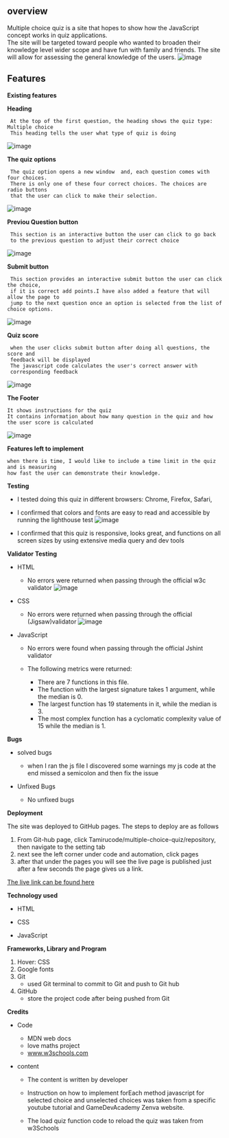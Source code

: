 ## overview
 
Multiple choice quiz is a site that hopes to show how the JavaScript concept works in quiz applications.  
The site will be targeted toward people who wanted to broaden their knowledge level wider scope and have fun 
with family and friends. The site will allow for assessing the general knowledge of the users.
![image](https://user-images.githubusercontent.com/116649197/217908833-62492079-806a-460c-ae29-5375f1407ab2.png)
## Features 

   **Existing features**
	
   **Heading**
			
     At the top of the first question, the heading shows the quiz type: Multiple choice
	 This heading tells the user what type of quiz is doing 
![image](https://user-images.githubusercontent.com/116649197/217958869-b1445efe-6bf4-4bc9-8e54-9b7dace05f6a.png)
			
   **The quiz options**
			
     The quiz option opens a new window  and, each question comes with four choices.
 	 There is only one of these four correct choices. The choices are radio buttons 
     that the user can click to make their selection.
![image](https://user-images.githubusercontent.com/116649197/217959756-4353f6c8-b1a4-4f83-9928-9d77ae2c895e.png)


  **Previou Question button**
            
     This section is an interactive button the user can click to go back 
     to the previous question to adjust their correct choice
![image](https://user-images.githubusercontent.com/116649197/217960228-19c061e5-3550-45b1-a125-b98c49b50983.png)


  **Submit button**
     
     This section provides an interactive submit button the user can click the choice, 
     if it is correct add points.I have also added a feature that will allow the page to
     jump to the next question once an option is selected from the list of choice options.
![image](https://user-images.githubusercontent.com/116649197/217998953-c04e9284-387d-4d21-b928-97c3296c798c.png)
			

**Quiz score**			

     when the user clicks submit button after doing all questions, the score and 
     feedback will be displayed
     The javascript code calculates the user's correct answer with 
     corresponding feedback
![image](https://user-images.githubusercontent.com/116649197/218000700-b34f186b-574c-48cf-a91f-938fee1df236.png)


**The Footer**
			
    It shows instructions for the quiz
    It contains information about how many question in the quiz and how the user score is calculated 
![image](https://user-images.githubusercontent.com/116649197/218001210-9e1c122a-f130-44cc-8b05-808710271233.png)


**Features left to implement**
			
	when there is time, I would like to include a time limit in the quiz and is measuring
    how fast the user can demonstrate their knowledge.

**Testing**
	
- I tested doing this quiz in different browsers: Chrome, Firefox, Safari,
- I confirmed that colors and fonts are easy to read and accessible 
    by running the lighthouse test
![image](https://user-images.githubusercontent.com/116649197/218002956-ee2f4e64-226f-428a-adc8-83007fc48d72.png)
  
    
- I confirmed that this quiz is responsive,  looks great, and functions 
    on all screen sizes by using extensive media query and dev tools

**Validator Testing**
				
 - HTML
    - No errors were returned when passing through the official w3c validator
![image](https://user-images.githubusercontent.com/116649197/218001832-3304e0ef-77c8-41d2-8482-2b92b6253558.png)

			
 - CSS
    - No errors were returned when passing through the official (Jigsaw)validator
![image](https://user-images.githubusercontent.com/116649197/218002435-bef2d6f4-b5b5-49da-b44a-7017b3e39471.png)

 - JavaScript
    - No errors were found when passing through the official Jshint validator
         
	 - The following metrics were returned:
         - There are 7 functions in this file.
         - The function with the largest signature takes 1 argument, while the median is 0.
         - The largest function has 19 statements in it, while the median is 3.
         - The most complex function has a cyclomatic complexity value of 15 while the median is 1.


**Bugs**
	
   - solved bugs
      - when I ran the js file I discovered some warnings my js code 
         at the end missed a semicolon and then fix the issue

   - Unfixed Bugs
      - No unfixed bugs

			
**Deployment**

The site was deployed to GitHub pages. The steps to deploy are as follows
1. From Git-hub page, click Tamirucode/multiple-choice-quiz/repository, 
   then navigate to the setting tab
2. next see the left corner under code and automation, click pages
3. after that under the  pages you will see the live page is published
  just after a few seconds the page gives us a link.

[The live link can be found here](https://tamirucode.github.io/multiple-choice-quiz/)

**Technology used**

- HTML

- CSS

- JavaScript


**Frameworks, Library and Program**
1. Hover: CSS
2. Google fonts
3. Git
    - used Git terminal to commit to Git and push to Git hub
4. GitHub
    - store the project code after being pushed from Git


**Credits**

  - Code
     
     - MDN web docs
     - love maths project
     - www.w3schools.com

  - content
 
     - The content is written by developer
 
     - Instruction on how to implement forEach method javascript
 for selected choice and unselected choices was taken from a specific 
 youtube tutorial and GameDevAcademy Zenva website.
 
      - The load quiz function code to reload the quiz was taken from w3Schools 

